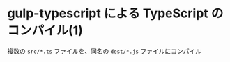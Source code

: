 gulp-typescript による TypeScript のコンパイル(1)
=================================================

複数の `src/*.ts` ファイルを、同名の `dest/*.js` ファイルにコンパイル
